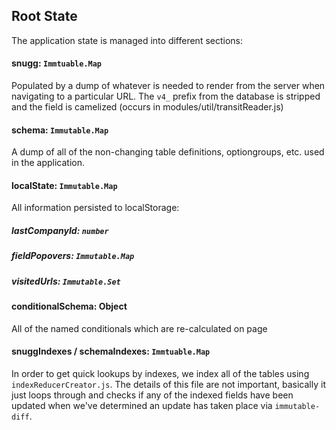 ## Root State

The application state is managed into different sections:


#### snugg: `Immtuable.Map`

Populated by a dump of whatever is needed to render from the server when navigating
to a particular URL. The `v4_` prefix from the database is stripped and the
field is camelized (occurs in modules/util/transitReader.js)

#### schema: `Immutable.Map`

A dump of all of the non-changing table definitions, optiongroups, etc. used in
the application.

#### localState: `Immutable.Map`

All information persisted to localStorage:

##### lastCompanyId: `number`

##### fieldPopovers: `Immutable.Map`

##### visitedUrls: `Immutable.Set`

#### conditionalSchema: Object

All of the named conditionals which are re-calculated on page

#### snuggIndexes / schemaIndexes: `Immtuable.Map`

In order to get quick lookups by indexes, we index all of the tables using `indexReducerCreator.js`.
The details of this file are not important, basically it just loops through and checks if any of the indexed fields have been updated when we've determined an update has taken place via `immutable-diff`.
